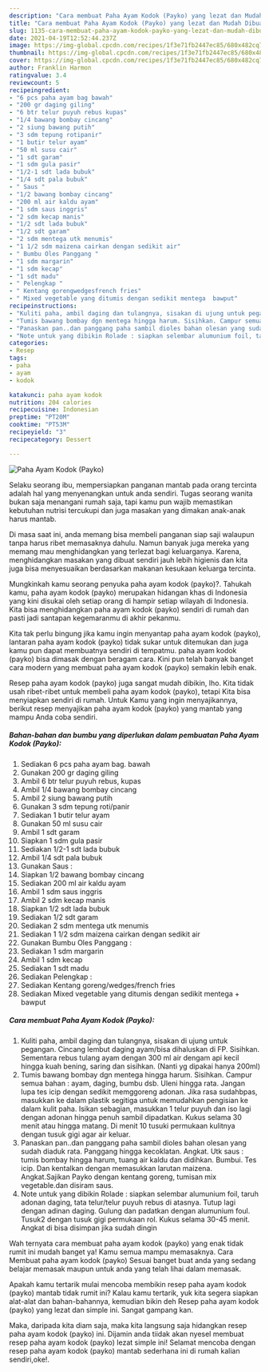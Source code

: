 ```yaml
---
description: "Cara membuat Paha Ayam Kodok (Payko) yang lezat dan Mudah Dibuat"
title: "Cara membuat Paha Ayam Kodok (Payko) yang lezat dan Mudah Dibuat"
slug: 1135-cara-membuat-paha-ayam-kodok-payko-yang-lezat-dan-mudah-dibuat
date: 2021-04-19T12:52:44.237Z
image: https://img-global.cpcdn.com/recipes/1f3e71fb2447ec85/680x482cq70/paha-ayam-kodok-payko-foto-resep-utama.jpg
thumbnail: https://img-global.cpcdn.com/recipes/1f3e71fb2447ec85/680x482cq70/paha-ayam-kodok-payko-foto-resep-utama.jpg
cover: https://img-global.cpcdn.com/recipes/1f3e71fb2447ec85/680x482cq70/paha-ayam-kodok-payko-foto-resep-utama.jpg
author: Franklin Harmon
ratingvalue: 3.4
reviewcount: 5
recipeingredient:
- "6 pcs paha ayam bag bawah"
- "200 gr daging giling"
- "6 btr telur puyuh rebus kupas"
- "1/4 bawang bombay cincang"
- "2 siung bawang putih"
- "3 sdm tepung rotipanir"
- "1 butir telur ayam"
- "50 ml susu cair"
- "1 sdt garam"
- "1 sdm gula pasir"
- "1/2-1 sdt lada bubuk"
- "1/4 sdt pala bubuk"
- " Saus "
- "1/2 bawang bombay cincang"
- "200 ml air kaldu ayam"
- "1 sdm saus inggris"
- "2 sdm kecap manis"
- "1/2 sdt lada bubuk"
- "1/2 sdt garam"
- "2 sdm mentega utk menumis"
- "1 1/2 sdm maizena cairkan dengan sedikit air"
- " Bumbu Oles Panggang "
- "1 sdm margarin"
- "1 sdm kecap"
- "1 sdt madu"
- " Pelengkap "
- " Kentang gorengwedgesfrench fries"
- " Mixed vegetable yang ditumis dengan sedikit mentega  bawput"
recipeinstructions:
- "Kuliti paha, ambil daging dan tulangnya, sisakan di ujung untuk pegangan. Cincang lembut daging ayam/bisa dihaluskan di FP. Sisihkan. Sementara rebus tulang ayam dengan 300 ml air dengam api kecil hingga kuah bening, saring dan sisihkan. (Nanti yg dipakai hanya 200ml)"
- "Tumis bawang bombay dgn mentega hingga harum. Sisihkan. Campur semua bahan : ayam, daging, bumbu dsb. Uleni hingga rata. Jangan lupa tes icip dengan sedikit memggoreng adonan. Jika rasa sudahbpas, masukkan ke dalam plastik segitiga untuk memudahkan pengisian ke dalam kulit paha. Isikan sebagian, masukkan 1 telur puyuh dan iso lagi dengan adonan hingga penuh sambil dipadatkan. Kukus selama 30 menit atau hingga matang. Di menit 10 tusuki permukaan kulitnya dengan tusuk gigi agar air keluar."
- "Panaskan pan..dan panggang paha sambil dioles bahan olesan yang sudah diaduk rata. Panggang hingga kecoklatan. Angkat. Utk saus : tumis bombay hingga harum, tuang air kaldu dan didihkan. Bumbui. Tes icip. Dan kentalkan dengan memasukkan larutan maizena. Angkat.Sajikan Payko dengan kentang goreng, tumisan mix vegetable.dan disiram saus."
- "Note untuk yang dibikin Rolade : siapkan selembar alumunium foil, taruh adonan daging, tata telur/telur puyuh rebus di atasnya. Tutup lagi dengan adinan daging. Gulung dan padatkan dengan alumunium foul. Tusuk2 dengan tusuk gigi permukaan rol. Kukus selama 30-45 menit. Angkat di bisa disimpan jika sudah dingin"
categories:
- Resep
tags:
- paha
- ayam
- kodok

katakunci: paha ayam kodok 
nutrition: 204 calories
recipecuisine: Indonesian
preptime: "PT20M"
cooktime: "PT53M"
recipeyield: "3"
recipecategory: Dessert

---
```



![Paha Ayam Kodok (Payko)](https://img-global.cpcdn.com/recipes/1f3e71fb2447ec85/680x482cq70/paha-ayam-kodok-payko-foto-resep-utama.jpg)

Selaku seorang ibu, mempersiapkan panganan mantab pada orang tercinta adalah hal yang menyenangkan untuk anda sendiri. Tugas seorang  wanita bukan saja menangani rumah saja, tapi kamu pun wajib memastikan kebutuhan nutrisi tercukupi dan juga masakan yang dimakan anak-anak harus mantab.

Di masa  saat ini, anda memang bisa membeli panganan siap saji walaupun tanpa harus ribet memasaknya dahulu. Namun banyak juga mereka yang memang mau menghidangkan yang terlezat bagi keluarganya. Karena, menghidangkan masakan yang dibuat sendiri jauh lebih higienis dan kita juga bisa menyesuaikan berdasarkan makanan kesukaan keluarga tercinta. 



Mungkinkah kamu seorang penyuka paha ayam kodok (payko)?. Tahukah kamu, paha ayam kodok (payko) merupakan hidangan khas di Indonesia yang kini disukai oleh setiap orang di hampir setiap wilayah di Indonesia. Kita bisa menghidangkan paha ayam kodok (payko) sendiri di rumah dan pasti jadi santapan kegemaranmu di akhir pekanmu.

Kita tak perlu bingung jika kamu ingin menyantap paha ayam kodok (payko), lantaran paha ayam kodok (payko) tidak sukar untuk ditemukan dan juga kamu pun dapat membuatnya sendiri di tempatmu. paha ayam kodok (payko) bisa dimasak dengan beragam cara. Kini pun telah banyak banget cara modern yang membuat paha ayam kodok (payko) semakin lebih enak.

Resep paha ayam kodok (payko) juga sangat mudah dibikin, lho. Kita tidak usah ribet-ribet untuk membeli paha ayam kodok (payko), tetapi Kita bisa menyiapkan sendiri di rumah. Untuk Kamu yang ingin menyajikannya, berikut resep menyajikan paha ayam kodok (payko) yang mantab yang mampu Anda coba sendiri.

<!--inarticleads1-->

##### Bahan-bahan dan bumbu yang diperlukan dalam pembuatan Paha Ayam Kodok (Payko):

1. Sediakan 6 pcs paha ayam bag. bawah
1. Gunakan 200 gr daging giling
1. Ambil 6 btr telur puyuh rebus, kupas
1. Ambil 1/4 bawang bombay cincang
1. Ambil 2 siung bawang putih
1. Gunakan 3 sdm tepung roti/panir
1. Sediakan 1 butir telur ayam
1. Gunakan 50 ml susu cair
1. Ambil 1 sdt garam
1. Siapkan 1 sdm gula pasir
1. Sediakan 1/2-1 sdt lada bubuk
1. Ambil 1/4 sdt pala bubuk
1. Gunakan  Saus :
1. Siapkan 1/2 bawang bombay cincang
1. Sediakan 200 ml air kaldu ayam
1. Ambil 1 sdm saus inggris
1. Ambil 2 sdm kecap manis
1. Siapkan 1/2 sdt lada bubuk
1. Sediakan 1/2 sdt garam
1. Sediakan 2 sdm mentega utk menumis
1. Sediakan 1 1/2 sdm maizena cairkan dengan sedikit air
1. Gunakan  Bumbu Oles Panggang :
1. Sediakan 1 sdm margarin
1. Ambil 1 sdm kecap
1. Sediakan 1 sdt madu
1. Sediakan  Pelengkap :
1. Sediakan  Kentang goreng/wedges/french fries
1. Sediakan  Mixed vegetable yang ditumis dengan sedikit mentega + bawput




<!--inarticleads2-->

##### Cara membuat Paha Ayam Kodok (Payko):

1. Kuliti paha, ambil daging dan tulangnya, sisakan di ujung untuk pegangan. Cincang lembut daging ayam/bisa dihaluskan di FP. Sisihkan. Sementara rebus tulang ayam dengan 300 ml air dengam api kecil hingga kuah bening, saring dan sisihkan. (Nanti yg dipakai hanya 200ml)
1. Tumis bawang bombay dgn mentega hingga harum. Sisihkan. Campur semua bahan : ayam, daging, bumbu dsb. Uleni hingga rata. Jangan lupa tes icip dengan sedikit memggoreng adonan. Jika rasa sudahbpas, masukkan ke dalam plastik segitiga untuk memudahkan pengisian ke dalam kulit paha. Isikan sebagian, masukkan 1 telur puyuh dan iso lagi dengan adonan hingga penuh sambil dipadatkan. Kukus selama 30 menit atau hingga matang. Di menit 10 tusuki permukaan kulitnya dengan tusuk gigi agar air keluar.
1. Panaskan pan..dan panggang paha sambil dioles bahan olesan yang sudah diaduk rata. Panggang hingga kecoklatan. Angkat. Utk saus : tumis bombay hingga harum, tuang air kaldu dan didihkan. Bumbui. Tes icip. Dan kentalkan dengan memasukkan larutan maizena. Angkat.Sajikan Payko dengan kentang goreng, tumisan mix vegetable.dan disiram saus.
1. Note untuk yang dibikin Rolade : siapkan selembar alumunium foil, taruh adonan daging, tata telur/telur puyuh rebus di atasnya. Tutup lagi dengan adinan daging. Gulung dan padatkan dengan alumunium foul. Tusuk2 dengan tusuk gigi permukaan rol. Kukus selama 30-45 menit. Angkat di bisa disimpan jika sudah dingin




Wah ternyata cara membuat paha ayam kodok (payko) yang enak tidak rumit ini mudah banget ya! Kamu semua mampu memasaknya. Cara Membuat paha ayam kodok (payko) Sesuai banget buat anda yang sedang belajar memasak maupun untuk anda yang telah lihai dalam memasak.

Apakah kamu tertarik mulai mencoba membikin resep paha ayam kodok (payko) mantab tidak rumit ini? Kalau kamu tertarik, yuk kita segera siapkan alat-alat dan bahan-bahannya, kemudian bikin deh Resep paha ayam kodok (payko) yang lezat dan simple ini. Sangat gampang kan. 

Maka, daripada kita diam saja, maka kita langsung saja hidangkan resep paha ayam kodok (payko) ini. Dijamin anda tiidak akan nyesel membuat resep paha ayam kodok (payko) lezat simple ini! Selamat mencoba dengan resep paha ayam kodok (payko) mantab sederhana ini di rumah kalian sendiri,oke!.

